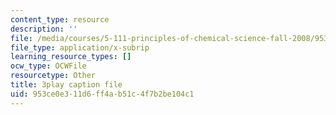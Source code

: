 ```yaml
---
content_type: resource
description: ''
file: /media/courses/5-111-principles-of-chemical-science-fall-2008/953ce0e311d6ff4ab51c4f7b2be104c1_iev2WlpKoGc.srt
file_type: application/x-subrip
learning_resource_types: []
ocw_type: OCWFile
resourcetype: Other
title: 3play caption file
uid: 953ce0e3-11d6-ff4a-b51c-4f7b2be104c1
---
```

